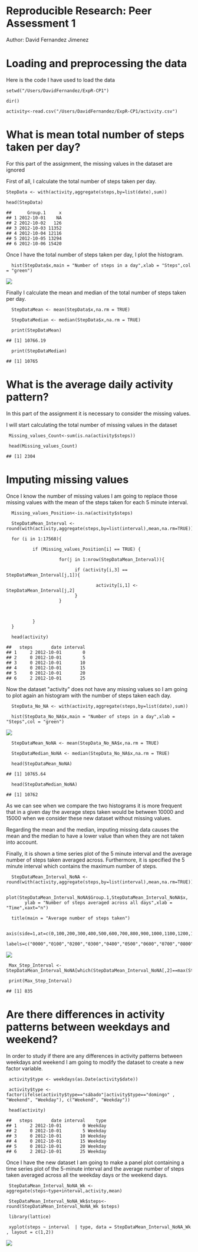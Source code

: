 Reproducible Research: Peer Assessment 1
========================================

Author: David Fernandez Jimenez

Loading and preprocessing the data
==================================

Here is the code I have used to load the data

    setwd("/Users/DavidFernandez/ExpR-CP1")

    dir()

    activity<-read.csv("/Users/DavidFernandez/ExpR-CP1/activity.csv")

What is mean total number of steps taken per day?
=================================================

For this part of the assignment, the missing values in the dataset are
ignored

First of all, I calculate the total number of steps taken per day.

    StepData <- with(activity,aggregate(steps,by=list(date),sum))

    head(StepData)

    ##      Group.1     x
    ## 1 2012-10-01    NA
    ## 2 2012-10-02   126
    ## 3 2012-10-03 11352
    ## 4 2012-10-04 12116
    ## 5 2012-10-05 13294
    ## 6 2012-10-06 15420

Once I have the total number of steps taken per day, I plot the
histogram.

      hist(StepData$x,main = "Number of steps in a day",xlab = "Steps",col = "green") 

![](PA_template_files/figure-markdown_strict/unnamed-chunk-3-1.png)

Finally I calculate the mean and median of the total number of steps
taken per day.

      StepDataMean <- mean(StepData$x,na.rm = TRUE)

      StepDataMedian <- median(StepData$x,na.rm = TRUE)
      
      print(StepDataMean)

    ## [1] 10766.19

      print(StepDataMedian)

    ## [1] 10765

What is the average daily activity pattern?
===========================================

In this part of the assignment it is necessary to consider the missing
values.

I will start calculating the total number of missing values in the
dataset

     Missing_values_Count<-sum(is.na(activity$steps))
      
     head(Missing_values_Count)

    ## [1] 2304

Imputing missing values
=======================

Once I know the number of missing values I am going to replace those
missing values with the mean of the steps taken for each 5 minute
interval.

      Missing_values_Position<-is.na(activity$steps)
     
      StepDataMean_Interval <-round(with(activity,aggregate(steps,by=list(interval),mean,na.rm=TRUE)))
            
      for (i in 1:17568){
              
              if (Missing_values_Position[i] == TRUE) {
                      
                        for(j in 1:nrow(StepDataMean_Interval)){
                              
                              if (activity[i,3] == StepDataMean_Interval[j,1]){
                                      
                                      activity[i,1] <- StepDataMean_Interval[j,2]     
                              }
                        }
                      
                     
                      
              }
      } 
      
      head(activity)

    ##   steps       date interval
    ## 1     2 2012-10-01        0
    ## 2     0 2012-10-01        5
    ## 3     0 2012-10-01       10
    ## 4     0 2012-10-01       15
    ## 5     0 2012-10-01       20
    ## 6     2 2012-10-01       25

Now the dataset "activity" does not have any missing values so I am
going to plot again an histogram with the number of steps taken each
day.

      StepData_No_NA <- with(activity,aggregate(steps,by=list(date),sum))
      
      hist(StepData_No_NA$x,main = "Number of steps in a day",xlab = "Steps",col = "green") 

![](PA_template_files/figure-markdown_strict/unnamed-chunk-7-1.png)

      StepDataMean_NoNA <- mean(StepData_No_NA$x,na.rm = TRUE)
      
      StepDataMedian_NoNA <- median(StepData_No_NA$x,na.rm = TRUE)
      
      head(StepDataMean_NoNA)

    ## [1] 10765.64

      head(StepDataMedian_NoNA)

    ## [1] 10762

As we can see when we compare the two histograms it is more frequent
that in a given day the average steps taken would be between 10000 and
15000 when we consider these new dataset without missing values.

Regarding the mean and the median, imputing missing data causes the mean
and the median to have a lower value than when they are not taken into
account.

Finally, it is shown a time series plot of the 5 minute interval and the
average number of steps taken averaged across. Furthermore, it is
specified the 5 minute interval which contains the maximum number of
steps.

      StepDataMean_Interval_NoNA <-round(with(activity,aggregate(steps,by=list(interval),mean,na.rm=TRUE)))
      
      plot(StepDataMean_Interval_NoNA$Group.1,StepDataMean_Interval_NoNA$x,
           ylab = "Number of steps averaged across all days",xlab = "Time",xaxt="n")
      
      title(main = "Average number of steps taken")
      
      axis(side=1,at=c(0,100,200,300,400,500,600,700,800,900,1000,1100,1200,1300,1400,1500,1600,1700,1800,1900,2000,2100,2200,2300,2400),
           labels=c("0000","0100","0200","0300","0400","0500","0600","0700","0800","0900","1000","1100","1200","1300","1400","1500","1600","1700","1800","1900","2000","2100","2200","2300","2400"))

![](PA_template_files/figure-markdown_strict/unnamed-chunk-8-1.png)

     Max_Step_Interval <- StepDataMean_Interval_NoNA[which(StepDataMean_Interval_NoNA[,2]==max(StepDataMean_Interval_NoNA$x)),1]
     
     print(Max_Step_Interval)

    ## [1] 835

Are there differences in activity patterns between weekdays and weekend?
========================================================================

In order to study if there are any differences in activity patterns
between weekdays and weekend I am going to modify the dataset to create
a new factor variable.

     activity$type <- weekdays(as.Date(activity$date)) 
     
     activity$type <- factor(ifelse(activity$type=="sábado"|activity$type=="domingo" , "Weekend", "Weekday"), c("Weekend", "Weekday"))
     
     head(activity)

    ##   steps       date interval    type
    ## 1     2 2012-10-01        0 Weekday
    ## 2     0 2012-10-01        5 Weekday
    ## 3     0 2012-10-01       10 Weekday
    ## 4     0 2012-10-01       15 Weekday
    ## 5     0 2012-10-01       20 Weekday
    ## 6     2 2012-10-01       25 Weekday

Once I have the new dataset I am going to make a panel plot containing a
time series plot of the 5-minute interval and the average number of
steps taken averaged across all the weekday days or the weekend days.

     StepDataMean_Interval_NoNA_Wk <-aggregate(steps~type+interval,activity,mean)
     
     StepDataMean_Interval_NoNA_Wk$steps<-round(StepDataMean_Interval_NoNA_Wk $steps)
     
     library(lattice)
     
     xyplot(steps ~ interval  | type, data = StepDataMean_Interval_NoNA_Wk , layout = c(1,2))

![](PA_template_files/figure-markdown_strict/unnamed-chunk-10-1.png)
